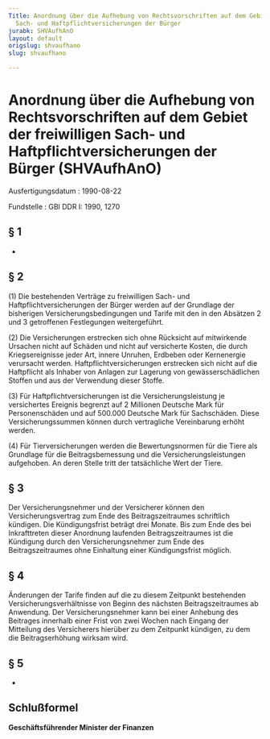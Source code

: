 ```yaml
---
Title: Anordnung über die Aufhebung von Rechtsvorschriften auf dem Gebiet der freiwilligen
  Sach- und Haftpflichtversicherungen der Bürger
jurabk: SHVAufhAnO
layout: default
origslug: shvaufhano
slug: shvaufhano

---
```


# Anordnung über die Aufhebung von Rechtsvorschriften auf dem Gebiet der freiwilligen Sach- und Haftpflichtversicherungen der Bürger (SHVAufhAnO)

Ausfertigungsdatum
:   1990-08-22

Fundstelle
:   GBl DDR I: 1990, 1270



## § 1

-


## § 2

(1) Die bestehenden Verträge zu freiwilligen Sach- und
Haftpflichtversicherungen der Bürger werden auf der Grundlage der
bisherigen Versicherungsbedingungen und Tarife mit den in den Absätzen
2 und 3 getroffenen Festlegungen weitergeführt.

(2) Die Versicherungen erstrecken sich ohne Rücksicht auf mitwirkende
Ursachen nicht auf Schäden und nicht auf versicherte Kosten, die durch
Kriegsereignisse jeder Art, innere Unruhen, Erdbeben oder Kernenergie
verursacht werden. Haftpflichtversicherungen erstrecken sich nicht auf
die Haftpflicht als Inhaber von Anlagen zur Lagerung von
gewässerschädlichen Stoffen und aus der Verwendung dieser Stoffe.

(3) Für Haftpflichtversicherungen ist die Versicherungsleistung je
versichertes Ereignis begrenzt auf 2 Millionen Deutsche Mark für
Personenschäden und auf 500.000 Deutsche Mark für Sachschäden. Diese
Versicherungssummen können durch vertragliche Vereinbarung erhöht
werden.

(4) Für Tierversicherungen werden die Bewertungsnormen für die Tiere
als Grundlage für die Beitragsbemessung und die
Versicherungsleistungen aufgehoben. An deren Stelle tritt der
tatsächliche Wert der Tiere.


## § 3

Der Versicherungsnehmer und der Versicherer können den
Versicherungsvertrag zum Ende des Beitragszeitraumes schriftlich
kündigen. Die Kündigungsfrist beträgt drei Monate. Bis zum Ende des
bei Inkrafttreten dieser Anordnung laufenden Beitragszeitraumes ist
die Kündigung durch den Versicherungsnehmer zum Ende des
Beitragszeitraumes ohne Einhaltung einer Kündigungsfrist möglich.


## § 4

Änderungen der Tarife finden auf die zu diesem Zeitpunkt bestehenden
Versicherungsverhältnisse von Beginn des nächsten Beitragszeitraumes
ab Anwendung. Der Versicherungsnehmer kann bei einer Anhebung des
Beitrages innerhalb einer Frist von zwei Wochen nach Eingang der
Mitteilung des Versicherers hierüber zu dem Zeitpunkt kündigen, zu dem
die Beitragserhöhung wirksam wird.


## § 5

-


## Schlußformel

**Geschäftsführender Minister der Finanzen**

